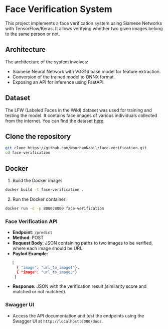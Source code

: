 # Face Verification System

This project implements a face verification system using Siamese Networks with TensorFlow/Keras. It allows verifying whether two given images belong to the same person or not.

## Architecture
The architecture of the system involves:
- Siamese Neural Network with VGG16 base model for feature extraction.
- Conversion of the trained model to ONNX format.
- Exposing an API for inference using FastAPI.


## Dataset
The LFW (Labeled Faces in the Wild) dataset was used for training and testing the model. It contains face images of various individuals collected from the internet. You can find the dataset [here](https://www.kaggle.com/datasets/jessicali9530/lfw-dataset/data).

## Clone the repository
```bash
git clone https://github.com/NourhanNabil/face-verification.git
cd face-verification
```

## Docker
1. Build the Docker image:
```bash
docker build -t face-verification .
```

2. Run the Docker container:
``` bash 
docker run -d -p 8000:8000 face-verification 
```

### Face Verification API
- **Endpoint**: `/predict`
- **Method**: POST
- **Request Body**: JSON containing paths to two images to be verified, where each image should be URL.
- **Paylod Example**: 
``` bash
   [
     { "image": "url_to_image1"},
     { "image": "url_to_image2"}
    ]
```
- **Response**: JSON with the verification result (similarity score and matched or not matched).

### Swagger UI
- Access the API documentation and test the endpoints using the Swagger UI at `http://localhost:8000/docs`. 








